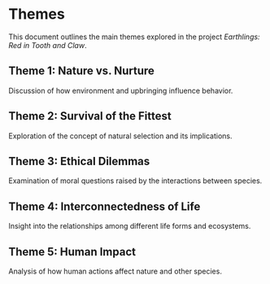 # Themes

This document outlines the main themes explored in the project *Earthlings: Red in Tooth and Claw*.

## Theme 1: Nature vs. Nurture
Discussion of how environment and upbringing influence behavior.

## Theme 2: Survival of the Fittest
Exploration of the concept of natural selection and its implications.

## Theme 3: Ethical Dilemmas
Examination of moral questions raised by the interactions between species.

## Theme 4: Interconnectedness of Life
Insight into the relationships among different life forms and ecosystems.

## Theme 5: Human Impact
Analysis of how human actions affect nature and other species.